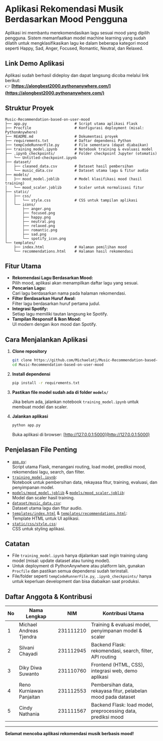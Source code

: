 # Aplikasi Rekomendasi Musik Berdasarkan Mood Pengguna

Aplikasi ini membantu merekomendasikan lagu sesuai mood yang dipilih pengguna. Sistem memanfaatkan model machine learning yang sudah dilatih untuk mengklasifikasikan lagu ke dalam beberapa kategori mood seperti Happy, Sad, Anger, Focused, Romantic, Neutral, dan Relaxed.

## Link Demo Aplikasi

Aplikasi sudah berhasil dideploy dan dapat langsung dicoba melalui link berikut:  
👉 **[https://alongbest2000.pythonanywhere.com/](https://alongbest2000.pythonanywhere.com/)**

## Struktur Proyek

```
Music-Recommendation-based-on-user-mood
├── app.py                      # Script utama aplikasi Flask
├── Procfile                    # Konfigurasi deployment (misal: PythonAnywhere)
├── README.md                   # Dokumentasi proyek
├── requirements.txt            # Daftar dependensi Python
├── tempCodeRunnerFile.py       # File sementara (dapat diabaikan)
├── training_model.ipynb        # Notebook training & evaluasi model
├── .ipynb_checkpoints/         # Folder checkpoint Jupyter (otomatis)
│   └── Untitled-checkpoint.ipynb
├── dataset/        
│   ├── cleaned_data.csv        # Dataset hasil pembersihan
│   └── music_data.csv          # Dataset utama lagu & fitur audio
├── models/
│   ├── mood_model.joblib       # Model klasifikasi mood (hasil training)
│   └── mood_scaler.joblib      # Scaler untuk normalisasi fitur
├── static/
│   ├── css/
│   │   └── style.css           # CSS untuk tampilan aplikasi
│   └── icons/
│       ├── anger.png
│       ├── focused.png
│       ├── happy.png
│       ├── neutral.png
│       ├── relaxed.png
│       ├── romantic.png
│       ├── sad.png
│       └── spotify_icon.png
└── templates/
    ├── index.html              # Halaman pemilihan mood
    └── recommendations.html    # Halaman hasil rekomendasi
```

## Fitur Utama

- **Rekomendasi Lagu Berdasarkan Mood:**  
  Pilih mood, aplikasi akan menampilkan daftar lagu yang sesuai.
- **Pencarian Lagu:**  
  Cari lagu berdasarkan nama pada halaman rekomendasi.
- **Filter Berdasarkan Huruf Awal:**  
  Filter lagu berdasarkan huruf pertama judul.
- **Integrasi Spotify:**  
  Setiap lagu memiliki tautan langsung ke Spotify.
- **Tampilan Responsif & Ikon Mood:**  
  UI modern dengan ikon mood dan Spotify.

## Cara Menjalankan Aplikasi

1. **Clone repository**
   ```bash
   git clone https://github.com/Michaelatj/Music-Recommendation-based-on-user-mood.git
   cd Music-Recommendation-based-on-user-mood
   ```

2. **Install dependensi**
   ```bash
   pip install -r requirements.txt
   ```

3. **Pastikan file model sudah ada di folder `models/`**
   
   Jika belum ada, jalankan notebook `training_model.ipynb` untuk membuat model dan scaler.

4. **Jalankan aplikasi**
   ```bash
   python app.py
   ```
   Buka aplikasi di browser: [http://127.0.0.1:5000](http://127.0.0.1:5000)

## Penjelasan File Penting

- [`app.py`](app.py):  
  Script utama Flask, menangani routing, load model, prediksi mood, rekomendasi lagu, search, dan filter.
- [`training_model.ipynb`](training_model.ipynb):  
  Notebook untuk pembersihan data, rekayasa fitur, training, evaluasi, dan penyimpanan model.
- [`models/mood_model.joblib`](models/mood_model.joblib) & [`models/mood_scaler.joblib`](models/mood_scaler.joblib):  
  Model dan scaler hasil training.
- [`dataset/music_data.csv`](dataset/music_data.csv):  
  Dataset utama lagu dan fitur audio.
- [`templates/index.html`](templates/index.html) & [`templates/recommendations.html`](templates/recommendations.html):  
  Template HTML untuk UI aplikasi.
- [`static/css/style.css`](static/css/style.css):  
  CSS untuk styling aplikasi.

## Catatan

- File `training_model.ipynb` hanya dijalankan saat ingin training ulang model (misal: update dataset atau tuning model).
- Untuk deployment di PythonAnywhere atau platform lain, gunakan `Procfile` dan pastikan semua dependensi sudah terinstall.
- File/folder seperti `tempCodeRunnerFile.py`, `.ipynb_checkpoints/` hanya untuk keperluan development dan bisa diabaikan saat produksi.

## Daftar Anggota & Kontribusi

| No | Nama Lengkap                | NIM         | Kontribusi Utama                                                                 |
|----|-----------------------------|-------------|----------------------------------------------------------------------------------|
| 1  | Michael Andreas Tjendra     | 231111210   | Training & evaluasi model, penyimpanan model & scaler                            |
| 2  | Silvani Chayadi             | 231112945   | Backend Flask: rekomendasi, search, filter, API routing                          |
| 3  | Diky Diwa Suwanto           | 231110760   | Frontend (HTML, CSS), integrasi web, demo aplikasi                               |
| 4  | Reno Kurniawan Panjaitan    | 231112553   | Pembersihan data, rekayasa fitur, pelabelan mood pada dataset                    |
| 5  | Cindy Nathania              | 231111567   | Backend Flask: load model, preprocessing data, prediksi mood                     |

---

**Selamat mencoba aplikasi rekomendasi musik berbasis mood!**
